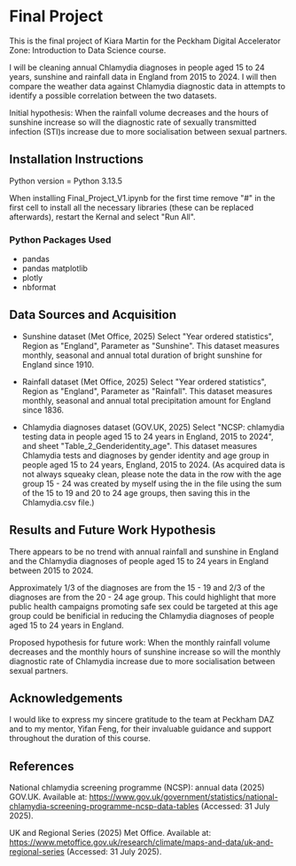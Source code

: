 
# Final Project

This is the final project of Kiara Martin for the Peckham Digital Accelerator Zone: Introduction to Data Science course. 

I will be cleaning annual Chlamydia diagnoses in people aged 15 to 24 years, sunshine and rainfall data in England from 2015 to 2024. I will then compare the weather data against Chlamydia diagnostic data in attempts to identify a possible correlation between the two datasets.

Initial hypothesis: When the rainfall volume decreases and the hours of sunshine increase so will the diagnostic rate of sexually transmitted infection (STI)s increase due to more socialisation between sexual partners.

## Installation Instructions

Python version = Python 3.13.5

When installing Final_Project_V1.ipynb for the first time remove "#" in the first cell to install all the necessary libraries (these can be replaced afterwards), restart the Kernal and select "Run All".

### Python Packages Used

 - pandas
 - pandas matplotlib
 - plotly
 - nbformat

## Data Sources and Acquisition

 - Sunshine dataset (Met Office, 2025)
   Select "Year ordered statistics", Region as "England", Parameter as "Sunshine".
   This dataset measures monthly, seasonal and annual total duration of bright sunshine for England since 1910.
   
 - Rainfall dataset (Met Office, 2025)
   Select "Year ordered statistics", Region as "England", Parameter as "Rainfall".
   This dataset measures monthly, seasonal and annual total precipitation amount for England since 1836.

 - Chlamydia diagnoses dataset (GOV.UK, 2025)
   Select "NCSP: chlamydia testing data in people aged 15 to 24 years in England, 2015 to 2024", and sheet "Table_2_Genderidentity_age".
   This dataset measures Chlamydia tests and diagnoses by gender identity and age group in people aged 15 to 24 years, England, 2015 to 2024. (As acquired data is not always squeaky clean, please note the data in the row with the age group 15 - 24 was created by myself using the in the file using the sum of the 15 to 19 and 20 to 24 age groups, then saving this in the Chlamydia.csv file.)


## Results and Future Work Hypothesis

There appears to be no trend with annual rainfall and sunshine in England and the Chlamydia diagnoses of people aged 15 to 24 years in England between 2015 to 2024. 

Approximately 1/3 of the diagnoses are from the 15 - 19 and 2/3 of the diagnoses are from the 20 - 24 age group. This could highlight that more public health campaigns promoting safe sex could be targeted at this age group could be benificial in reducing the Chlamydia diagnoses of people aged 15 to 24 years in England. 

Proposed hypothesis for future work: When the monthly rainfall volume decreases and the monthly hours of sunshine increase so will the monthly diagnostic rate of Chlamydia increase due to more socialisation between sexual partners.

## Acknowledgements

I would like to express my sincere gratitude to the team at Peckham DAZ and to my mentor, Yifan Feng, for their invaluable guidance and support throughout the duration of this course.


## References 

National chlamydia screening programme (NCSP): annual data (2025) GOV.UK. Available at: https://www.gov.uk/government/statistics/national-chlamydia-screening-programme-ncsp-data-tables (Accessed: 31 July 2025). 

UK and Regional Series (2025) Met Office. Available at: https://www.metoffice.gov.uk/research/climate/maps-and-data/uk-and-regional-series (Accessed: 31 July 2025). 

